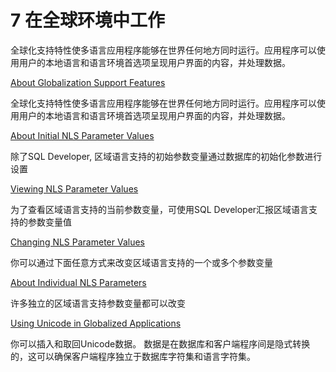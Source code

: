 # 7 在全球环境中工作

全球化支持特性使多语言应用程序能够在世界任何地方同时运行。应用程序可以使用用户的本地语言和语言环境首选项呈现用户界面的内容，并处理数据。

[About Globalization Support Features](https://docs.oracle.com/en/database/oracle/oracle-database/18/tdddg/working-in-global-environment.html#GUID-D819C692-74BA-429A-90A1-8239A11E3979)

全球化支持特性使多语言应用程序能够在世界任何地方同时运行。应用程序可以使用用户的本地语言和语言环境首选项呈现用户界面的内容，并处理数据。

[About Initial NLS Parameter Values](https://docs.oracle.com/en/database/oracle/oracle-database/18/tdddg/working-in-global-environment.html#GUID-7C40C91D-FEC9-4454-B385-B4344CA16FC3)

除了SQL Developer, 区域语言支持的初始参数变量通过数据库的初始化参数进行设置

[Viewing NLS Parameter Values](https://docs.oracle.com/en/database/oracle/oracle-database/18/tdddg/working-in-global-environment.html#GUID-24B37C78-7D48-4103-9CF1-04852BA8D30F)

为了查看区域语言支持的当前参数变量，可使用SQL Developer汇报区域语言支持的参数变量值

[Changing NLS Parameter Values](https://docs.oracle.com/en/database/oracle/oracle-database/18/tdddg/working-in-global-environment.html#GUID-A7206047-9B84-4448-9828-8F0FA9725793)

你可以通过下面任意方式来改变区域语言支持的一个或多个参数变量

[About Individual NLS Parameters](https://docs.oracle.com/en/database/oracle/oracle-database/18/tdddg/working-in-global-environment.html#GUID-07CE833F-682C-47F8-82E9-0431C4F1C744)

许多独立的区域语言支持参数变量都可以改变

[Using Unicode in Globalized Applications](https://docs.oracle.com/en/database/oracle/oracle-database/18/tdddg/working-in-global-environment.html#GUID-719B79BD-12AC-4810-B57E-B28BB3255179)

你可以插入和取回Unicode数据。 数据是在数据库和客户端程序间是隐式转换的，这可以确保客户端程序独立于数据库字符集和语言字符集。
